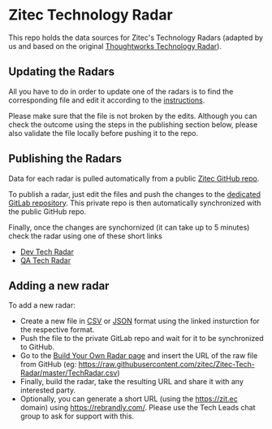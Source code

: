 # Zitec Technology Radar

This repo holds the data sources for Zitec's Technology Radars (adapted by us and based on the original [Thoughtworks Technology Radar](https://www.thoughtworks.com/radar)).

## Updating the Radars

All you have to do in order to update one of the radars is to find the corresponding file and edit it according to the [instructions](https://github.com/thoughtworks/build-your-own-radar?tab=readme-ov-file#setting-up-your-data).

Please make sure that the file is not broken by the edits. Although you can check the outcome using the steps in the publishing section below, please also validate the file locally before pushing it to the repo.

## Publishing the Radars

Data for each radar is pulled automatically from a public [Zitec GitHub repo](https://github.com/zitec/Zitec-Tech-Radar).

To publish a radar, just edit the files and push the changes to the [dedicated GitLab repository](https://gitlab.zitec.com/research/zitec-technology-radar). This private repo is then automatically synchronized with the public GitHub repo.

Finally, once the changes are synchornized (it can take up to 5 minutes) check the radar using one of these short links
* [Dev Tech Radar](https://zit.ec/techradar)
* [QA Tech Radar](https://zit.ec/qatechradar)

## Adding a new radar

To add a new radar:
* Create a new file in [CSV](https://github.com/thoughtworks/build-your-own-radar?tab=readme-ov-file#using-csv-data) or [JSON](https://github.com/thoughtworks/build-your-own-radar?tab=readme-ov-file#using-json-data) format using the linked insturction for the respective format.
* Push the file to the private GitLab repo and wait for it to be synchronized to GitHub.
* Go to the [Build Your Own Radar page](https://radar.thoughtworks.com/) and insert the URL of the raw file from GitHub (eg: https://raw.githubusercontent.com/zitec/Zitec-Tech-Radar/master/TechRadar.csv)
* Finally, build the radar, take the resulting URL and share it with any interested party.
* Optionally, you can generate a short URL (using the https://zit.ec domain) using https://rebrandly.com/. Please use the Tech Leads chat group to ask for support with this.